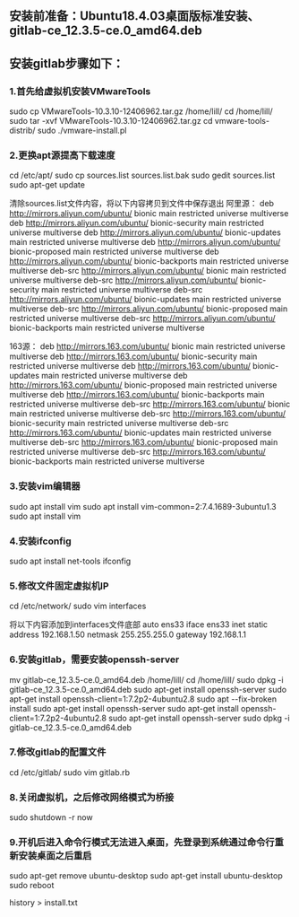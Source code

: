 ## 安装前准备：Ubuntu18.4.03桌面版标准安装、gitlab-ce_12.3.5-ce.0_amd64.deb
## 安装gitlab步骤如下：

### 1.首先给虚拟机安装VMwareTools
sudo cp VMwareTools-10.3.10-12406962.tar.gz /home/lill/
cd /home/lill/
sudo tar -xvf VMwareTools-10.3.10-12406962.tar.gz
cd vmware-tools-distrib/
sudo ./vmware-install.pl

### 2.更换apt源提高下载速度
cd /etc/apt/
sudo cp sources.list sources.list.bak
sudo gedit sources.list
sudo apt-get update

清除sources.list文件内容，将以下内容拷贝到文件中保存退出
阿里源：
deb http://mirrors.aliyun.com/ubuntu/ bionic main restricted universe multiverse
deb http://mirrors.aliyun.com/ubuntu/ bionic-security main restricted universe multiverse
deb http://mirrors.aliyun.com/ubuntu/ bionic-updates main restricted universe multiverse
deb http://mirrors.aliyun.com/ubuntu/ bionic-proposed main restricted universe multiverse
deb http://mirrors.aliyun.com/ubuntu/ bionic-backports main restricted universe multiverse
deb-src http://mirrors.aliyun.com/ubuntu/ bionic main restricted universe multiverse
deb-src http://mirrors.aliyun.com/ubuntu/ bionic-security main restricted universe multiverse
deb-src http://mirrors.aliyun.com/ubuntu/ bionic-updates main restricted universe multiverse
deb-src http://mirrors.aliyun.com/ubuntu/ bionic-proposed main restricted universe multiverse
deb-src http://mirrors.aliyun.com/ubuntu/ bionic-backports main restricted universe multiverse

163源：
deb http://mirrors.163.com/ubuntu/ bionic main restricted universe multiverse
deb http://mirrors.163.com/ubuntu/ bionic-security main restricted universe multiverse
deb http://mirrors.163.com/ubuntu/ bionic-updates main restricted universe multiverse
deb http://mirrors.163.com/ubuntu/ bionic-proposed main restricted universe multiverse
deb http://mirrors.163.com/ubuntu/ bionic-backports main restricted universe multiverse
deb-src http://mirrors.163.com/ubuntu/ bionic main restricted universe multiverse
deb-src http://mirrors.163.com/ubuntu/ bionic-security main restricted universe multiverse
deb-src http://mirrors.163.com/ubuntu/ bionic-updates main restricted universe multiverse
deb-src http://mirrors.163.com/ubuntu/ bionic-proposed main restricted universe multiverse
deb-src http://mirrors.163.com/ubuntu/ bionic-backports main restricted universe multiverse

### 3.安装vim编辑器
sudo apt install vim
sudo apt install vim-common=2:7.4.1689-3ubuntu1.3
sudo apt install vim


### 4.安装ifconfig
sudo apt install net-tools
ifconfig

### 5.修改文件固定虚拟机IP
cd /etc/network/
sudo vim interfaces


将以下内容添加到interfaces文件底部
auto ens33
iface ens33 inet static
address 192.168.1.50
netmask 255.255.255.0
gateway 192.168.1.1


### 6.安装gitlab，需要安装openssh-server
mv gitlab-ce_12.3.5-ce.0_amd64.deb /home/lill/
cd /home/lill/
sudo dpkg -i gitlab-ce_12.3.5-ce.0_amd64.deb
sudo apt-get install openssh-server
sudo apt-get install openssh-client=1:7.2p2-4ubuntu2.8
sudo apt --fix-broken install
sudo apt-get install openssh-server
sudo apt-get install openssh-client=1:7.2p2-4ubuntu2.8
sudo apt-get install openssh-server
sudo dpkg -i gitlab-ce_12.3.5-ce.0_amd64.deb

### 7.修改gitlab的配置文件
cd /etc/gitlab/
sudo vim gitlab.rb



### 8.关闭虚拟机，之后修改网络模式为桥接
sudo shutdown -r now

### 9.开机后进入命令行模式无法进入桌面，先登录到系统通过命令行重新安装桌面之后重启
sudo apt-get remove ubuntu-desktop
sudo apt-get install ubuntu-desktop
sudo reboot

history > install.txt
